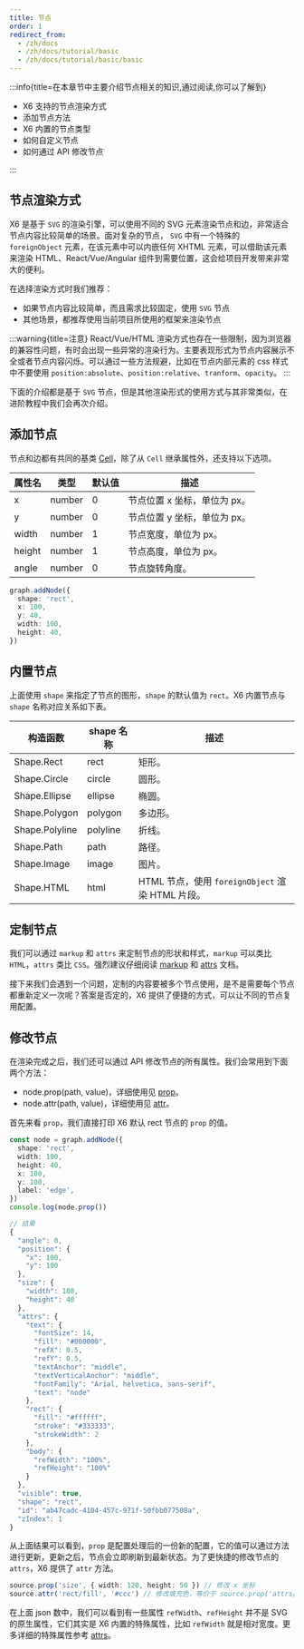 ```yaml
---
title: 节点
order: 1
redirect_from:
  - /zh/docs
  - /zh/docs/tutorial/basic
  - /zh/docs/tutorial/basic/basic
---
```


:::info{title=在本章节中主要介绍节点相关的知识,通过阅读,你可以了解到}

- X6 支持的节点渲染方式
- 添加节点方法
- X6 内置的节点类型
- 如何自定义节点
- 如何通过 API 修改节点

:::

## 节点渲染方式

X6 是基于 `SVG` 的渲染引擎，可以使用不同的 SVG 元素渲染节点和边，非常适合节点内容比较简单的场景。面对复杂的节点， `SVG` 中有一个特殊的 `foreignObject` 元素，在该元素中可以内嵌任何 XHTML 元素，可以借助该元素来渲染 HTML、React/Vue/Angular 组件到需要位置，这会给项目开发带来非常大的便利。

在选择渲染方式时我们推荐：

- 如果节点内容比较简单，而且需求比较固定，使用 `SVG` 节点
- 其他场景，都推荐使用当前项目所使用的框架来渲染节点

:::warning{title=注意}
React/Vue/HTML 渲染方式也存在一些限制，因为浏览器的兼容性问题，有时会出现一些异常的渲染行为。主要表现形式为节点内容展示不全或者节点内容闪烁。可以通过一些方法规避，比如在节点内部元素的 css 样式中不要使用 `position:absolute`、`position:relative`、`tranform`、`opacity`。 
:::

下面的介绍都是基于 `SVG` 节点，但是其他渲染形式的使用方式与其非常类似，在进阶教程中我们会再次介绍。

## 添加节点

节点和边都有共同的基类 [Cell](/api/model/cell)，除了从 `Cell` 继承属性外，还支持以下选项。

| 属性名 | 类型   | 默认值 | 描述                       |
|--------|--------|--------|--------------------------|
| x      | number | 0      | 节点位置 x 坐标，单位为 px。 |
| y      | number | 0      | 节点位置 y 坐标，单位为 px。 |
| width  | number | 1      | 节点宽度，单位为 px。        |
| height | number | 1      | 节点高度，单位为 px。        |
| angle  | number | 0      | 节点旋转角度。              |

```ts
graph.addNode({
  shape: 'rect',
  x: 100,
  y: 40,
  width: 100,
  height: 40,
})
```

## 内置节点

上面使用 `shape` 来指定了节点的图形，`shape` 的默认值为 `rect`。X6 内置节点与 `shape` 名称对应关系如下表。

| 构造函数       | shape 名称 | 描述                                           |
|----------------|------------|----------------------------------------------|
| Shape.Rect     | rect       | 矩形。                                          |
| Shape.Circle   | circle     | 圆形。                                          |
| Shape.Ellipse  | ellipse    | 椭圆。                                          |
| Shape.Polygon  | polygon    | 多边形。                                        |
| Shape.Polyline | polyline   | 折线。                                          |
| Shape.Path     | path       | 路径。                                          |
| Shape.Image    | image      | 图片。                                          |
| Shape.HTML     | html       | HTML 节点，使用 `foreignObject` 渲染 HTML 片段。 |

<code id="node-shapes" src="@/src/tutorial/basic/node/shapes/index.tsx"></code>

## 定制节点

我们可以通过 `markup` 和 `attrs` 来定制节点的形状和样式，`markup` 可以类比 `HTML`，`attrs` 类比 `CSS`。强烈建议仔细阅读 [markup](/api/model/cell#markup) 和 [attrs](/api/model/cell#attrs) 文档。

接下来我们会遇到一个问题，定制的内容要被多个节点使用，是不是需要每个节点都重新定义一次呢？答案是否定的，X6 提供了便捷的方式，可以让不同的节点复用配置。

<code id="node-registry" src="@/src/tutorial/basic/node/registry/index.tsx"></code>

## 修改节点

在渲染完成之后，我们还可以通过 API 修改节点的所有属性。我们会常用到下面两个方法：

- node.prop(path, value)，详细使用见 [prop](/api/model/cell#节点和边的属性-properties)。
- node.attr(path, value)，详细使用见 [attr](/api/model/cell#元素属性-attrs)。

首先来看 `prop`，我们直接打印 X6 默认 rect 节点的 `prop` 的值。

```ts
const node = graph.addNode({
  shape: 'rect',
  width: 100,
  height: 40,
  x: 100,
  y: 100,
  label: 'edge',
})
console.log(node.prop())

// 结果
{
  "angle": 0,
  "position": {
    "x": 100,
    "y": 100
  },
  "size": {
    "width": 100,
    "height": 40
  },
  "attrs": {
    "text": {
      "fontSize": 14,
      "fill": "#000000",
      "refX": 0.5,
      "refY": 0.5,
      "textAnchor": "middle",
      "textVerticalAnchor": "middle",
      "fontFamily": "Arial, helvetica, sans-serif",
      "text": "node"
    },
    "rect": {
      "fill": "#ffffff",
      "stroke": "#333333",
      "strokeWidth": 2
    },
    "body": {
      "refWidth": "100%",
      "refHeight": "100%"
    }
  },
  "visible": true,
  "shape": "rect",
  "id": "ab47cadc-4104-457c-971f-50fbb077508a",
  "zIndex": 1
}
```

从上面结果可以看到，`prop` 是配置处理后的一份新的配置，它的值可以通过方法进行更新，更新之后，节点会立即刷新到最新状态。为了更快捷的修改节点的 `attrs`，X6 提供了 `attr` 方法。

```ts
source.prop('size', { width: 120, height: 50 }) // 修改 x 坐标
source.attr('rect/fill', '#ccc') // 修改填充色，等价于 source.prop('attrs/rect/fill', '#ccc')
```

<code id="node-prop" src="@/src/tutorial/basic/node/prop/index.tsx"></code>

在上面 json 数中，我们可以看到有一些属性 `refWidth`、`refHeight` 并不是 SVG 的原生属性，它们其实是 X6 内置的特殊属性，比如 `refWidth` 就是相对宽度。更多详细的特殊属性参考 [attrs](/api/model/attrs)。

